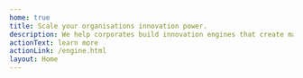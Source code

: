 ```yaml
---
home: true
title: Scale your organisations innovation power.
description: We help corporates build innovation engines that create market-scale opportunities and drive digital P&L.
actionText: learn more
actionLink: /engine.html
layout: Home
---
```

